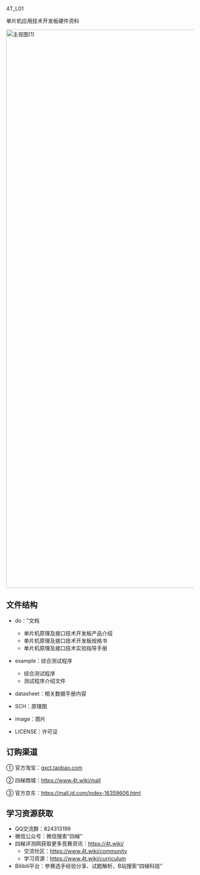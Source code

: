 4T_L01

单片机应用技术开发板硬件资料

<img width="2000" height="1500" alt="主视图(1)" src="https://github.com/user-attachments/assets/c12b8bea-e25a-405f-abfd-c84fbd980528" />

## 文件结构

- do：”文档
  - 单片机原理及接口技术开发板产品介绍
  - 单片机原理及接口技术开发板规格书 
  - 单片机原理及接口技术实验指导手册
- example：综合测试程序
  - 综合测试程序
  - 测试程序介绍文件
- datasheet：相关数据手册内容
  
- SCH：原理图

- image：图片
  
- LICENSE：许可证
  

## 订购渠道

① 官方淘宝：[gxct.taobao.com]()

② 四梯商城：https://www.4t.wiki/mall

③ 官方京东：https://mall.jd.com/index-16359606.html

## 学习资源获取

- QQ交流群：824313199
- 微信公众号：微信搜索“四梯”
- 四梯评测网获取更多竞赛资讯：https://4t.wiki/
  - 交流社区：https://www.4t.wiki/community
  - 学习资源：https://www.4t.wiki/curriculum
- Bilibili平台：参赛选手经验分享、试题解析，B站搜索“四梯科技”
